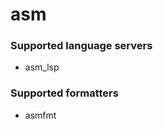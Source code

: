 <!--- THIS DOCUMENT IS AUTOMATICALLY GENERATED, DON'T EDIT IT -->
# asm

### Supported language servers

- asm_lsp

### Supported formatters

- asmfmt
